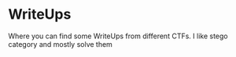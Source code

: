 # WriteUps

Where you can find some WriteUps from different CTFs. I like stego category and mostly solve them 

